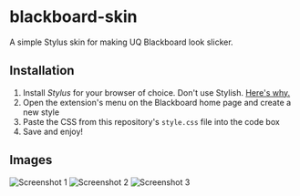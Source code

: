 # blackboard-skin
A simple Stylus skin for making UQ Blackboard look slicker.

## Installation
1. Install *Stylus* for your browser of choice. Don't use Stylish. [Here's why.](https://robertheaton.com/2018/07/02/stylish-browser-extension-steals-your-internet-history/)
2. Open the extension's menu on the Blackboard home page and create a new style
3. Paste the CSS from this repository's `style.css` file into the code box
4. Save and enjoy!

## Images
![Screenshot 1](https://i.imgur.com/jh711RH.png)
![Screenshot 2](https://i.imgur.com/E6GqxuP.png)
![Screenshot 3](https://i.imgur.com/MgogHzU.png)

